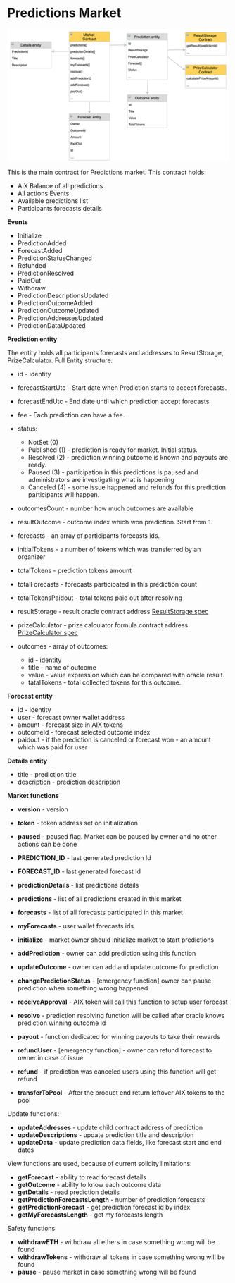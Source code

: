 # Predictions Market

![PMContracts](/images/predictionMarketContracts.png?raw=true "PM Contracts")

This is the main contract for Predictions market. This contract holds:
* AIX Balance of all predictions
* All actions Events 
* Available predictions list
* Participants forecasts details

**Events**
- Initialize
- PredictionAdded
- ForecastAdded
- PredictionStatusChanged
- Refunded
- PredictionResolved
- PaidOut
- Withdraw
- PredictionDescriptionsUpdated
- PredictionOutcomeAdded
- PredictionOutcomeUpdated
- PredictionAddressesUpdated
- PredictionDataUpdated

**Prediction entity**

The entity holds all participants forecasts and addresses to ResultStorage, PrizeCalculator. Full Entity structure:

* id - identity
* forecastStartUtc - Start date when Prediction starts to accept forecasts.
* forecastEndUtc - End date until which prediction accept forecasts
* fee - Each prediction can have a fee.  
* status: 

  * NotSet (0)
  * Published (1) - prediction is ready for market. Initial status.
  * Resolved (2) - prediction winning outcome is known and payouts are ready.
  * Paused (3) - participation in this predictions is paused and administrators are investigating what is happening
  * Canceled (4) - some issue happened and refunds for this prediction participants will happen.  
   
* outcomesCount - number how much outcomes are available
* resultOutcome - outcome index which won prediction. Start from 1.
* forecasts - an array of participants forecasts ids.
* initialTokens - a number of tokens which was transferred by an organizer  
* totalTokens - prediction tokens amount  
* totalForecasts - forecasts participated in this prediction count
* totalTokensPaidout - total tokens paid out after resolving  
* resultStorage - result oracle contract address [ResultStorage spec](ResultStorage.md)
* prizeCalculator - prize calculator formula contract address [PrizeCalculator spec](PrizeCalculator.md)
* outcomes - array of outcomes:

  * id - identity
  * title - name of outcome
  * value - value expression which can be compared with oracle result.
  * tatalTokens - total collected tokens for this outcome.

**Forecast entity**

* id - identity
* user - forecast owner wallet address
* amount - forecast size in AIX tokens
* outcomeId - forecast selected outcome index
* paidout - if the prediction is canceled or forecast won - an amount which was paid for user

**Details entity**

* title - prediction title
* description - prediction description

**Market functions**

* **version** - version  
* **token** - token address set on initialization  
* **paused** - paused flag. Market can be paused by owner and no other actions can be done  
* **PREDICTION_ID** - last generated prediction Id  
* **FORECAST_ID** - last generated forecast Id  

* **predictionDetails** - list predictions details  
* **predictions** - list of all predictions created in this market  
* **forecasts** - list of all forecasts participated in this market  
* **myForecasts** - user wallet forecasts ids  

* **initialize** - market owner should initialize market to start predictions  
* **addPrediction** - owner can add prediction using this function  
* **updateOutcome** - owner can add and update outcome for prediction  
* **changePredictionStatus** - [emergency function] owner can pause prediction when something wrong happened  
* **receiveApproval** - AIX token will call this function to setup user forecast 
* **resolve** - prediction resolving function will be called after oracle knows prediction winning outcome id  
* **payout** - function dedicated for winning payouts to take their rewards  
* **refundUser** - [emergency function] - owner can refund forecast to owner in case of issue  
* **refund** - if prediction was canceled users using this function will get refund  
* **transferToPool** - After the product end return leftover AIX tokens to the pool  

Update functions:
* **updateAddresses** - update child contract address of prediction
* **updateDescriptions** - update prediction title and description
* **updateData** - update prediction data fields, like forecast start and end dates

View functions are used, because of current solidity limitations:  

* **getForecast** - ability to read forecast details
* **getOutcome** -  ability to know each outcome data
* **getDetails** -  read prediction details
* **getPredictionForecastsLength** - number of prediction forecasts
* **getPredictionForecast** - get prediction forecast id by index
* **getMyForecastsLength** - get my forecasts length

Safety functions:  

* **withdrawETH** - withdraw all ethers in case something wrong will be found
* **withdrawTokens** - withdraw all tokens in case something wrong will be found
* **pause** - pause market in case something wrong will be found